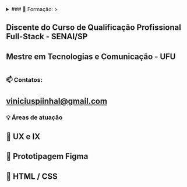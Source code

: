 <details>
<summary> ### 🌱 Formação:   >
 
## Discente do Curso de Qualificação Profissional Full-Stack - SENAI/SP
## Mestre em Tecnologias e Comunicação - UFU

</details>


 
 
### 📫 Contatos: 
## viniciuspiinhal@gmail.com


### :bulb: Áreas de atuação
## :beginner: UX e IX 
## :beginner: Prototipagem Figma
## :beginner: HTML / CSS 
